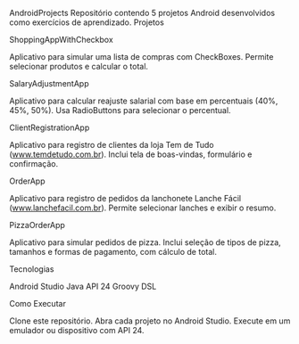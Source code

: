 AndroidProjects
Repositório contendo 5 projetos Android desenvolvidos como exercícios de aprendizado.
Projetos

ShoppingAppWithCheckbox

Aplicativo para simular uma lista de compras com CheckBoxes.
Permite selecionar produtos e calcular o total.


SalaryAdjustmentApp

Aplicativo para calcular reajuste salarial com base em percentuais (40%, 45%, 50%).
Usa RadioButtons para selecionar o percentual.


ClientRegistrationApp

Aplicativo para registro de clientes da loja Tem de Tudo (www.temdetudo.com.br).
Inclui tela de boas-vindas, formulário e confirmação.


OrderApp

Aplicativo para registro de pedidos da lanchonete Lanche Fácil (www.lanchefacil.com.br).
Permite selecionar lanches e exibir o resumo.


PizzaOrderApp

Aplicativo para simular pedidos de pizza.
Inclui seleção de tipos de pizza, tamanhos e formas de pagamento, com cálculo de total.



Tecnologias

Android Studio
Java
API 24
Groovy DSL

Como Executar

Clone este repositório.
Abra cada projeto no Android Studio.
Execute em um emulador ou dispositivo com API 24.

